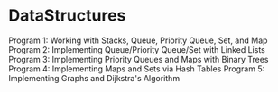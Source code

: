 # DataStructures
Program 1: Working with Stacks, Queue, Priority Queue, Set, and Map
Program 2: Implementing Queue/Priority Queue/Set with Linked Lists
Program 3: Implementing Priority Queues and Maps with Binary Trees
Program 4: Implementing Maps and Sets via Hash Tables
Program 5: Implementing Graphs and Dijkstra's Algorithm

